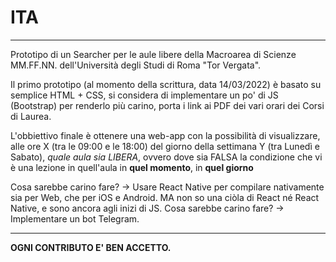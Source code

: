 # ITA

---

Prototipo di un Searcher per le aule libere della Macroarea di Scienze MM.FF.NN. dell'Università degli Studi di Roma "Tor Vergata".

Il primo prototipo (al momento della scrittura, data 14/03/2022) è basato su semplice HTML + CSS, si considera di implementare un po' di JS (Bootstrap) per renderlo più carino, porta i link ai PDF dei vari orari dei Corsi di Laurea.

L'obbiettivo finale è ottenere una web-app con la possibilità di visualizzare, alle ore X (tra le 09:00 e le 18:00) del giorno della settimana Y (tra Lunedì e Sabato), *quale aula sia LIBERA*, ovvero dove sia FALSA la condizione che vi è una lezione in quell'aula in **quel momento**, in **quel giorno**

Cosa sarebbe carino fare? -> Usare React Native per compilare nativamente sia per Web, che per iOS e Android. MA non so una ciòla di React né React Native, e sono ancora agli inizi di JS.
Cosa sarebbe carino fare? -> Implementare un bot Telegram.

---

**OGNI CONTRIBUTO E' BEN ACCETTO.**
